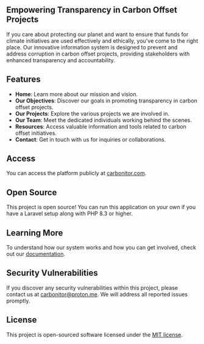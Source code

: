 ## Empowering Transparency in Carbon Offset Projects

If you care about protecting our planet and want to ensure that funds for climate initiatives are used effectively and ethically, you've come to the right place. Our innovative information system is designed to prevent and address corruption in carbon offset projects, providing stakeholders with enhanced transparency and accountability.

## Features

-   **Home**: Learn more about our mission and vision.
-   **Our Objectives**: Discover our goals in promoting transparency in carbon offset projects.
-   **Our Projects**: Explore the various projects we are involved in.
-   **Our Team**: Meet the dedicated individuals working behind the scenes.
-   **Resources**: Access valuable information and tools related to carbon offset initiatives.
-   **Contact**: Get in touch with us for inquiries or collaborations.

## Access

You can access the platform publicly at [carbonitor.com](https://carbonitor.com).

## Open Source

This project is open source! You can run this application on your own if you have a Laravel setup along with PHP 8.3 or higher.

## Learning More

To understand how our system works and how you can get involved, check out our [documentation](https://carbonitor.com/).

## Security Vulnerabilities

If you discover any security vulnerabilities within this project, please contact us at [carbonitor@proton.me](mailto:carbonitor@proton.me). We will address all reported issues promptly.

## License

This project is open-sourced software licensed under the [MIT license](https://opensource.org/licenses/MIT).
